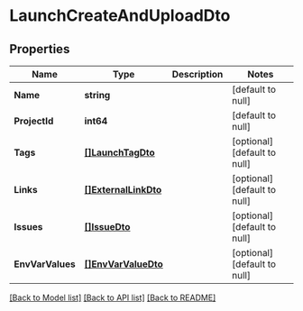 # LaunchCreateAndUploadDto

## Properties
Name | Type | Description | Notes
------------ | ------------- | ------------- | -------------
**Name** | **string** |  | [default to null]
**ProjectId** | **int64** |  | [default to null]
**Tags** | [**[]LaunchTagDto**](LaunchTagDto.md) |  | [optional] [default to null]
**Links** | [**[]ExternalLinkDto**](ExternalLinkDto.md) |  | [optional] [default to null]
**Issues** | [**[]IssueDto**](IssueDto.md) |  | [optional] [default to null]
**EnvVarValues** | [**[]EnvVarValueDto**](EnvVarValueDto.md) |  | [optional] [default to null]

[[Back to Model list]](../README.md#documentation-for-models) [[Back to API list]](../README.md#documentation-for-api-endpoints) [[Back to README]](../README.md)

